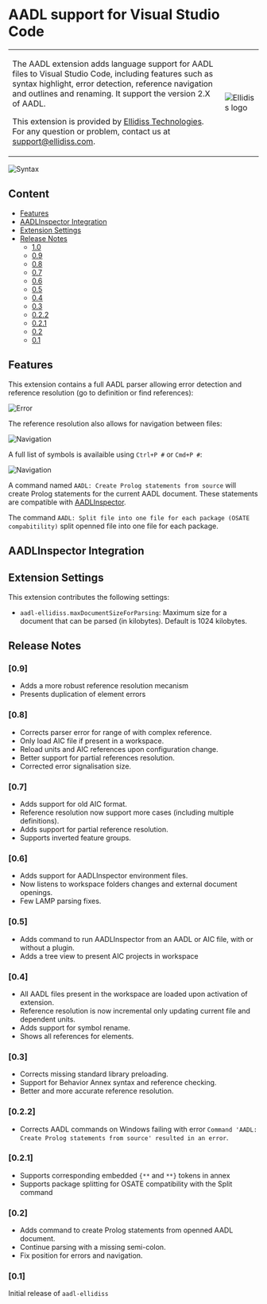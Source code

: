 # AADL support for Visual Studio Code

<table>
<tr>
<td>
    <p>
    The AADL extension adds language support for AADL files to Visual Studio Code, including features such as syntax highlight, error detection, reference navigation and outlines and renaming. It support the version 2.X of AADL.
    </p>
    <p>
    This extension is provided by <a href="https://www.ellidiss.com">Ellidiss Technologies</a>. For any question or problem,  contact us at <a href="mailto:support@ellidiss.com">support@ellidiss.com</a>.
    </p>
</td>
<td> <img src="https://www.ellidiss.fr/public/chrome/site/logoEllidiss.png" alt="Ellidiss logo"/> </td>
</tr>
</table>

![Syntax](assets/syntax.webp)

## Content

- [Features](#Features)
- [AADLInspector Integration](#AADLInspector-Integration)
- [Extension Settings](#Extension-Settings)
- [Release Notes](#Release-Notes)
  - [1.0](#10)
  - [0.9](#09)
  - [0.8](#08)
  - [0.7](#07)
  - [0.6](#06)
  - [0.5](#05)
  - [0.4](#04)
  - [0.3](#03)
  - [0.2.2](#022)
  - [0.2.1](#021)
  - [0.2](#02)
  - [0.1](#01)

## Features

This extension contains a full AADL parser allowing error detection and reference resolution (go to definition or find references):

![Error](assets/errors.webp)

The reference resolution also allows for navigation between files:

![Navigation](assets/navigation.webp)

A full list of symbols is availaible using `Ctrl+P #` or `Cmd+P #`:

![Navigation](assets/symbols.webp)

A command named `AADL: Create Prolog statements from source` will create Prolog statements for the current AADL document. These statements are compatible with [AADLInspector](https://www.ellidiss.com/products/aadl-inspector/#1602496553568-50349c49-b4ce1b55-4004).

The command `AADL: Split file into one file for each package (OSATE compabitility)` split openned file into one file for each package.

## AADLInspector Integration

## Extension Settings

This extension contributes the following settings:

* `aadl-ellidiss.maxDocumentSizeForParsing`: Maximum size for a document that can be parsed (in kilobytes). Default is 1024 kilobytes.

## Release Notes

### [0.9]

- Adds a more robust reference resolution mecanism
- Presents duplication of element errors

### [0.8]

- Corrects parser error for range of with complex reference.
- Only load AIC file if present in a workspace.
- Reload units and AIC references upon configuration change.
- Better support for partial references resolution.
- Corrected error signalisation size.

### [0.7]

- Adds support for old AIC format.
- Reference resolution now support more cases (including multiple definitions).
- Adds support for partial reference resolution.
- Supports inverted feature groups.

### [0.6]

- Adds support for AADLInspector environment files.
- Now listens to workspace folders changes and external document openings.
- Few LAMP parsing fixes.

### [0.5]

- Adds command to run AADLInspector from an AADL or AIC file, with or without a plugin.
- Adds a tree view to present AIC projects in workspace

### [0.4]

- All AADL files present in the workspace are loaded upon activation of extension.
- Reference resolution is now incremental only updating current file and dependent units.
- Adds support for symbol rename.
- Shows all references for elements.

### [0.3]

- Corrects missing standard library preloading.
- Support for Behavior Annex syntax and reference checking.
- Better and more accurate reference resolution.

### [0.2.2]

- Corrects AADL commands on Windows failing with error `Command 'AADL: Create Prolog statements from source' resulted in an error`.

### [0.2.1]

- Supports corresponding embedded `{**` and `**}` tokens in annex
- Supports package splitting for OSATE compatibility with the Split command

### [0.2]

- Adds command to create Prolog statements from openned AADL document.
- Continue parsing with a missing semi-colon.
- Fix position for errors and navigation.

### [0.1]

Initial release of `aadl-ellidiss`
